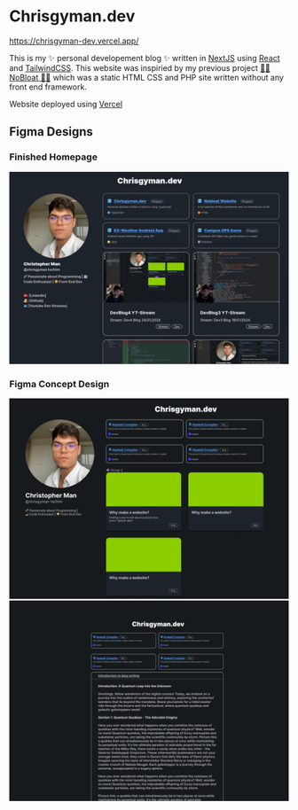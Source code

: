 # Chrisgyman.dev
https://chrisgyman-dev.vercel.app/

This is my ✨ personal developement blog ✨ written in [NextJS](https://nextjs.org/) using [React](https://react.dev/) and [TailwindCSS](https://tailwindcss.com/). This website was inspiried by my previous project [🧑‍💻 NoBloat 🧑‍💻](https://github.com/christophergyman/nobloat_website) which was a static HTML CSS and PHP site written without any front end framework.

Website deployed using [Vercel](https://www.vercel.com/)

## Figma Designs
### Finished Homepage
![Actual Homepage](/images/homepageScreenshot.png)
### Figma Concept Design
![Homepage Figma Design](/images/figma1.png)
![Blogpost Figma Design](/images/figma2.png)
